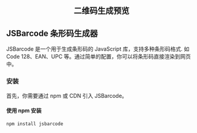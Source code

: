 <script setup>
import JsBarcode from './JsBarcode.vue';
</script>

<h2 style="text-align: center">二维码生成预览</h2>

<JsBarcode />


## JSBarcode 条形码生成器

JSBarcode 是一个用于生成条形码的 JavaScript 库，支持多种条形码格式.
如 Code 128、EAN、UPC 等。通过简单的配置，你可以将条形码直接渲染到网页中。

### 安装

首先，你需要通过 npm 或 CDN 引入 JSBarcode。

#### 使用 npm 安装

```bash
npm install jsbarcode
```
